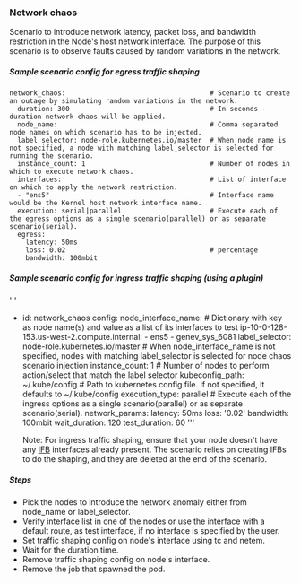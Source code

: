 ### Network chaos
Scenario to introduce network latency, packet loss, and bandwidth restriction in the Node's host network interface. The purpose of this scenario is to observe faults caused by random variations in the network.

##### Sample scenario config for egress traffic shaping
```
network_chaos:                                    # Scenario to create an outage by simulating random variations in the network.
  duration: 300                                   # In seconds - duration network chaos will be applied.
  node_name:                                      # Comma separated node names on which scenario has to be injected.
  label_selector: node-role.kubernetes.io/master  # When node_name is not specified, a node with matching label_selector is selected for running the scenario.
  instance_count: 1                               # Number of nodes in which to execute network chaos.
  interfaces:                                     # List of interface on which to apply the network restriction.
  - "ens5"                                        # Interface name would be the Kernel host network interface name.
  execution: serial|parallel                      # Execute each of the egress options as a single scenario(parallel) or as separate scenario(serial).
  egress:
    latency: 50ms
    loss: 0.02                                    # percentage
    bandwidth: 100mbit
```

##### Sample scenario config for ingress traffic shaping (using a plugin)
'''
- id: network_chaos
  config:
    node_interface_name:                            # Dictionary with key as node name(s) and value as a list of its interfaces to test
      ip-10-0-128-153.us-west-2.compute.internal:
        - ens5
        - genev_sys_6081
    label_selector: node-role.kubernetes.io/master  # When node_interface_name is not specified, nodes with matching label_selector is selected for node chaos scenario injection
    instance_count: 1                               # Number of nodes to perform action/select that match the label selector
    kubeconfig_path: ~/.kube/config                 # Path to kubernetes config file. If not specified, it defaults to ~/.kube/config
    execution_type: parallel                        # Execute each of the ingress options as a single scenario(parallel) or as separate scenario(serial).
    network_params:
        latency: 50ms
        loss: '0.02'
        bandwidth: 100mbit
    wait_duration: 120
    test_duration: 60
  '''

  Note: For ingress traffic shaping, ensure that your node doesn't have any [IFB](https://wiki.linuxfoundation.org/networking/ifb) interfaces already present. The scenario relies on creating IFBs to do the shaping, and they are deleted at the end of the scenario.


##### Steps
 - Pick the nodes to introduce the network anomaly either from node_name or label_selector.
 - Verify interface list in one of the nodes or use the interface with a default route, as test interface, if no interface is specified by the user.
 - Set traffic shaping config on node's interface using tc and netem.
 - Wait for the duration time.
 - Remove traffic shaping config on node's interface.
 - Remove the job that spawned the pod.
